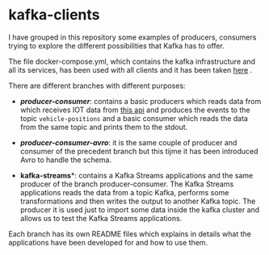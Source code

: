 # kafka-clients
I have grouped in this repository some examples of producers, consumers trying to explore the different possibilities that Kafka has to offer. 

The file docker-compose.yml, which contains the kafka infrastructure and all its services, has been used with all clients and it has been taken [here](https://github.com/confluentinc/cp-all-in-one/blob/7.4.0-post/cp-all-in-one/docker-compose.yml) .

There are different branches with different purposes:

- ***producer-consumer***: contains a basic producers which reads data from which receives IOT data from [this api](https://digitransit.fi/en/developers/apis/4-realtime-api/vehicle-positions/) and produces the events to the topic `vehicle-positions` and  a basic consumer which reads the data from the same topic and prints them to the stdout.

- ***producer-consumer-avro***: it is the same couple of producer and consumer of the precedent branch but this tijme it has been introduced Avro to handle the schema.

- **kafka-streams***: contains a Kafka Streams applications and the same producer of the branch producer-consumer. The Kafka Streams applications reads the data from a topic Kafka, performs some transformations and then writes the output to another Kafka topic. The producer it is used just to import some data inside the kafka cluster and allows us to test the Kafka Streams applications.

Each branch has its own README files which explains in details what the applications have been developed for and how to use them.
